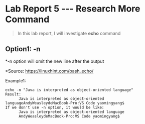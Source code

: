 # Lab Report 5 --- Research More Command

> In this lab report, I will investigate **echo** command

## Option1: -n
*-n option will omit the new line after the output

*Source: https://linuxhint.com/bash_echo/

Example1:
```
echo -n "Java is interpreted as object-oriented language"
Result:
      Java is interpreted as object-oriented languageAndyWeasleydeMacBook-Pro:VS Code yaomingyang$ 
If we don't use -n option, it would be like:
      Java is interpreted as object-oriented language
      AndyWeasleydeMacBook-Pro:VS Code yaomingyang$ 

```

